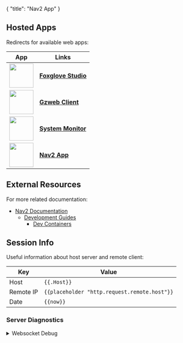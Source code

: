 {
    "title": "Nav2 App"
}
## Hosted Apps

Redirects for available web apps:

| App | Links |
|-|-|
| [<img src="/media/icons/foxglove/any_icon_x512.webp" height="64">](/foxglove/autolayout) | [**Foxglove Studio**](/foxglove/autolayout) |
| [<img src="/media/icons/gzweb/any_icon_x512.webp" height="64">](/gzweb/) | [**Gzweb Client**](/gzweb/) |
| [<img src="/media/icons/glances/any_icon_x512.webp" height="64">](/glances/) | [**System Monitor**](/glances/) |
| [<img src="/media/icons/nav2/any_icon_x512.webp" height="64">](/nav2/) | [**Nav2 App**](/nav2/) |

## External Resources

For more related documentation:

- [Nav2 Documentation](https://navigation.ros.org)
  - [Development Guides](https://navigation.ros.org/development_guides)
    - [Dev Containers](https://navigation.ros.org/development_guides/devcontainer_docs)

## Session Info

Useful information about host server and remote client:

|Key | Value |
|-|-|
| Host | `{{.Host}}` |
| Remote IP | `{{placeholder "http.request.remote.host"}}` |
| Date | `{{now}}` |

### Server Diagnostics

<details>
<summary>Websocket Debug</summary>

For troubleshooting websocket connections:

|Key | Value |
|-|-|
| `header.X-Forwarded-Host` | `{{placeholder "header.X-Forwarded-Host"}}` |
| `header.X-Forwarded-Scheme` | `{{placeholder "header.X-Forwarded-Scheme"}}` |
| `http.request.hostport` | `{{placeholder "http.request.hostport"}}` |
| `http.request.scheme` | `{{placeholder "http.request.scheme"}}` |
| `http.vars.WsHost` | `{{placeholder "http.vars.WsHost"}}` |
| `http.vars.WsScheme` | `{{placeholder "http.vars.WsScheme"}}` |

</details>
